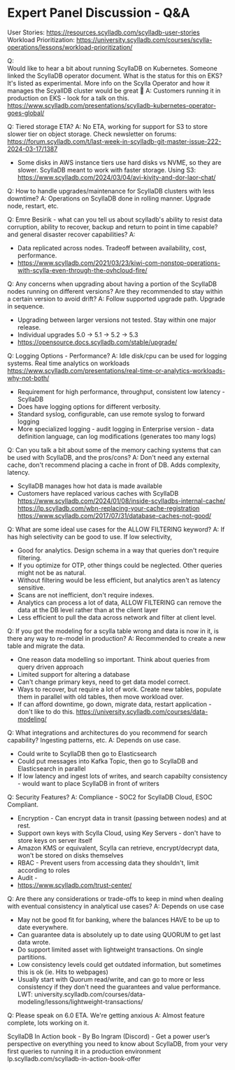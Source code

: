 # Expert Panel Discussion - Q&A

User Stories: https://resources.scylladb.com/scylladb-user-stories
Workload Prioritization: https://university.scylladb.com/courses/scylla-operations/lessons/workload-prioritization/

Q:  
Would like to hear a bit about running ScyllaDB on Kubernetes. Someone linked the ScyllaDB operator document. What is the status for this on EKS? It's listed as experimental.
More info on the Scylla Operator and how it manages the ScyallDB cluster would be great 🙂
A:  Customers running it in production on EKS - look for a talk on this.
https://www.scylladb.com/presentations/scylladb-kubernetes-operator-goes-global/

Q:  Tiered storage ETA?
A:  No ETA, working for support for S3 to store slower tier on object storage.  Check newsletter on forums:
https://forum.scylladb.com/t/last-week-in-scylladb-git-master-issue-222-2024-03-17/1387
* Some disks in AWS instance tiers use hard disks vs NVME, so they are slower.  ScyllaDB meant to work with faster storage.
Using S3: https://www.scylladb.com/2024/03/04/avi-kivity-and-dor-laor-chat/

Q: How to handle upgrades/maintenance for ScyllaDB clusters with less downtime?
A: Operations on ScyllaDB done in rolling manner.  Upgrade node, restart, etc.

Q:  Emre Besirik - what can you tell us about scylladb's ability to resist data corruption, ability to recover, backup and return to point in time capable? and general disaster recover capabilities?
A:  
* Data replicated across nodes. Tradeoff between availability, cost, performance.
* https://www.scylladb.com/2021/03/23/kiwi-com-nonstop-operations-with-scylla-even-through-the-ovhcloud-fire/

Q: Any concerns when upgrading about having a portion of the ScyllaDB nodes running on different versions? Are they recommended to stay within a certain version to avoid drift?
A: Follow supported upgrade path.  Upgrade in sequence.  
* Upgrading between larger versions not tested.  Stay within one major release. 
* Individual upgrades 5.0 -> 5.1 -> 5.2 -> 5.3
* https://opensource.docs.scylladb.com/stable/upgrade/

Q: Logging Options - Performance?
A: Idle disk/cpu can be used for logging systems.  Real time analytics on workloads
https://www.scylladb.com/presentations/real-time-or-analytics-workloads-why-not-both/
* Requirement for high performance, throughput, consistent low latency - ScyllaDB
* Does have logging options for different verbosity.
* Standard syslog, configurable, can use remote syslog to forward logging
* More specialized logging - audit logging in Enterprise version - data definition language, can log modifications (generates too many logs)

Q: Can you talk a bit about some of the memory caching systems that can be used with ScyllaDB, and the pros/cons?
A: Don't need any external cache, don't recommend placing a cache in front of DB.  Adds complexity, latency.
* ScyllaDB manages how hot data is made available
* Customers have replaced various caches with ScyllaDB
https://www.scylladb.com/2024/01/08/inside-scylladbs-internal-cache/
https://lp.scylladb.com/wbn-replacing-your-cache-registration
https://www.scylladb.com/2017/07/31/database-caches-not-good/

Q: What are some ideal use cases for the ALLOW FILTERING keyword?
A: If has high selectivity can be good to use.  If low selectivity, 
* Good for analytics.  Design schema in a way that queries don't require filtering.
* If you optimize for OTP, other things could be neglected.  Other queries might not be as natural.
* Without filtering would be less efficient, but analytics aren't as latency sensitive.  
* Scans are not inefficient, don't require indexes.
* Analytics can process a lot of data, ALLOW FILTERING can remove the data at the DB level rather than at the client layer
* Less efficient to pull the data across network and filter at client level.

Q: If you got the modeling for a scylla table wrong and data is now in it, is there any way to re-model in production?
A: Recommended to create a new table and migrate the data.  
* One reason data modelling so important.  Think about queries from query driven approach
* Limited support for altering a database
* Can't change primary keys, need to get data model correct.
* Ways to recover, but require a lot of work.  Create new tables, populate them in parallel with old tables, then move workload over.
* If can afford downtime, go down, migrate data, restart application - don't like to do this.
https://university.scylladb.com/courses/data-modeling/

Q: What integrations and architectures do you recommend for search capability? Ingesting patterns, etc.
A: Depends on use case. 
* Could write to ScyllaDB then go to Elasticsearch
* Could put messages into Kafka Topic, then go to ScyllaDB and Elasticsearch in parallel
* If low latency and ingest lots of writes, and search capabilty consistency - would want to place ScyllaDB in front of writers

Q: Security Features?
A: Compliance - SOC2 for ScyllaDB Cloud, ESOC Compliant.
* Encryption - Can encrypt data in transit (passing between nodes) and at rest.
* Support own keys with Scylla Cloud, using Key Servers - don't have to store keys on server itself
* Amazon KMS or equivalent, Scylla can retrieve, encrypt/decrypt data, won't be stored on disks themselves
* RBAC - Prevent users from accessing data they shouldn't, limit according to roles
* Audit - 
* https://www.scylladb.com/trust-center/

Q: Are there any considerations or trade-offs to keep in mind when dealing with eventual consistency in analytical use cases?
A: Depends on use case
* May not be good fit for banking, where the balances HAVE to be up to date everywhere.
* Can guarantee data is absolutely up to date using QUORUM to get last data wrote.
* Do support limited asset with lightweight transactions.  On single partitions.
* Low consistency levels could get outdated information, but sometimes this is ok (ie. Hits to webpages)
* Usually start with Quorum read/write, and can go to more or less consistency if they don't need the guarantees and value performance.
LWT: university.scylladb.com/courses/data-modeling/lessons/lightweight-transactions/

Q: Please speak on 6.0 ETA. We're getting anxious
A: Almost feature complete, lots working on it.

ScyllaDB In Action book - By Bo Ingram (Discord) - Get a power user’s perspective on everything you need to know about ScyllaDB, from your very first queries to running it in a production environment 
lp.scylladb.com/scylladb-in-action-book-offer